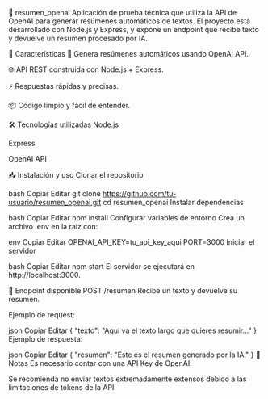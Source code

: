 📄 resumen_openai
Aplicación de prueba técnica que utiliza la API de OpenAI para generar resúmenes automáticos de textos.
El proyecto está desarrollado con Node.js y Express, y expone un endpoint que recibe texto y devuelve un resumen procesado por IA.

🚀 Características
🧠 Genera resúmenes automáticos usando OpenAI API.

🌐 API REST construida con Node.js + Express.

⚡ Respuestas rápidas y precisas.

📦 Código limpio y fácil de entender.

🛠️ Tecnologías utilizadas
Node.js

Express

OpenAI API

📥 Instalación y uso
Clonar el repositorio

bash
Copiar
Editar
git clone https://github.com/tu-usuario/resumen_openai.git
cd resumen_openai
Instalar dependencias

bash
Copiar
Editar
npm install
Configurar variables de entorno
Crea un archivo .env en la raíz con:

env
Copiar
Editar
OPENAI_API_KEY=tu_api_key_aqui
PORT=3000
Iniciar el servidor

bash
Copiar
Editar
npm start
El servidor se ejecutará en http://localhost:3000.

📡 Endpoint disponible
POST /resumen
Recibe un texto y devuelve su resumen.

Ejemplo de request:

json
Copiar
Editar
{
  "texto": "Aquí va el texto largo que quieres resumir..."
}
Ejemplo de respuesta:

json
Copiar
Editar
{
  "resumen": "Este es el resumen generado por la IA."
}
📌 Notas
Es necesario contar con una API Key de OpenAI.

Se recomienda no enviar textos extremadamente extensos debido a las limitaciones de tokens de la API
